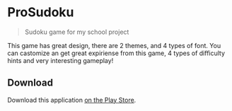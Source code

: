 # ProSudoku
>Sudoku game for my school project

This game has great design, there are 2 themes, and 4 types of font. 
You can castomize an get great expiriense from this game, 4 types of difficulty hints and very interesting gameplay!

## Download
Download this application [on the Play Store](https://play.google.com/store).

